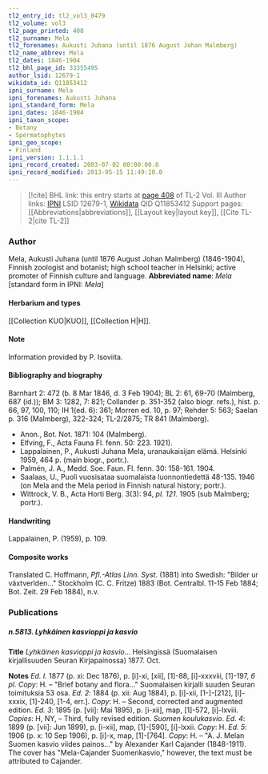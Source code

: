 ```yaml
---
tl2_entry_id: tl2_vol3_0479
tl2_volume: vol3
tl2_page_printed: 408
tl2_surname: Mela
tl2_forenames: Aukusti Juhana (until 1876 August Johan Malmberg)
tl2_name_abbrev: Mela
tl2_dates: 1846-1904
tl2_bhl_page_id: 33355495
author_lsid: 12679-1
wikidata_id: Q11853412
ipni_surname: Mela
ipni_forenames: Aukusti Juhana
ipni_standard_form: Mela
ipni_dates: 1846-1904
ipni_taxon_scope: 
- Botany
- Spermatophytes
ipni_geo_scope: 
- Finland
ipni_version: 1.1.1.1
ipni_record_created: 2003-07-02 00:00:00.0
ipni_record_modified: 2013-05-15 11:49:10.0
---
```


> [!cite] BHL link: this entry starts at [page 408](https://www.biodiversitylibrary.org/page/33355495) of TL-2 Vol. III
> Author links: [IPNI](https://www.ipni.org/a/12679-1) LSID 12679-1, [Wikidata](https://www.wikidata.org/wiki/Q11853412) QID Q11853412
> Support pages: [[Abbreviations|abbreviations]], [[Layout key|layout key]], [[Cite TL-2|cite TL-2]]

### Author

Mela, Aukusti Juhana (until 1876 August Johan Malmberg) (1846-1904), Finnish zoologist and botanist; high school teacher in Helsinki; active promoter of Finnish culture and language. 
**Abbreviated name**: *Mela* \[standard form in IPNI: *Mela*\]

#### Herbarium and types

[[Collection KUO|KUO]], [[Collection H|H]].

#### Note

Information provided by P. Isoviita.

#### Bibliography and biography

Barnhart 2: 472 (b. 8 Mar 1846, d. 3 Feb 1904); BL 2: 61, 69-70 (Malmberg, 687 (id.)); BM 3: 1282, 7: 821; Collander p. 351-352 (also biogr. refs.), hist. p. 66, 97, 100, 110; IH 1(ed. 6): 361; Morren ed. 10, p. 97; Rehder 5: 563; Saelan p. 316 (Malmberg), 322-324; TL-2/2875; TR 841 (Malmberg).
- Anon., Bot. Not. 1871: 104 (Malmberg).
- Elfving, F., Acta Fauna Fl. fenn. 50: 223. 1921).
- Lappalainen, P., Aukusti Juhana Mela, uranaukaisijan elämä. Helsinki 1959, 464 p. (main biogr., portr.).
- Palmén, J. A., Medd. Soe. Faun. Fl. fenn. 30: 158-161. 1904.
- Saalaas, U., Puoli vuosisataa suomalaista luonnontiedettä 48-135. 1946 (on Mela and the Mela period in Finnish natural history; portr.).
- Wittrock, V. B., Acta Horti Berg. 3(3): 94, *pl. 121.* 1905 (sub Malmberg; portr.).

#### Handwriting

Lappalainen, P. (1959), p. 109.

#### Composite works

Translated C. Hoffmann, *Pfl.-Atlas Linn. Syst.* (1881) into Swedish: "Bilder ur växtverlden..." Stockholm (C. C. Fritze) 1883 (Bot. Centralbl. 11-15 Feb 1884; Bot. Zeit. 29 Feb 1884), n.v.

### Publications

##### n.5813. Lyhkäinen kasvioppi ja kasvio

**Title**
*Lyhkäinen kasvioppi ja kasvio*... Helsingissä (Suomalaisen kirjallisuuden Seuran Kirjapainossa) 1877. Oct.

**Notes**
*Ed. I.* 1877 (p. xi: Dec 1876), p. \[i\]-xi, \[xii\], \[1\]-88, \[i\]-xxxviii, \[1\]-197, *6 pl. Copy*: H. – "Brief botany and flora..." Suomalaisen kirjalli suuden Seuran toimituksia 53 osa.
*Ed. 2*: 1884 (p. xii: Aug 1884), p. \[i\]-xii, \[1-\]-\[212\], \[i\]-xxxix, \[1\]-240, \[1-4, err.\]. *Copy*: H. – Second, corrected and augmented edition.
*Ed. 3*: 1895 (p. \[vii\]: Mai 1895), p. \[i-xii\], map, \[1\]-572, \[i\]-lxviii. *Copies*: H, NY, – Third, fully revised edition. *Suomen koulukasvio*.
*Ed. 4*: 1899 (p. \[vii\]: Jun 1899), p. \[i-xii\], map, \[1\]-\[590\], \[i\]-lxxii. *Copy*: H.
*Ed. 5*: 1906 (p. x: 10 Sep 1906), p. \[i\]-x, map, \[1\]-\[764\]. *Copy*: H. – "A. J. Melan Suomen kasvio viides painos..." by Alexander Karl Cajander (1848-1911). The cover has "Mela-Cajander Suomenkasvio," however, the text must be attributed to Cajander.

